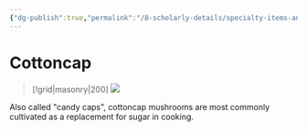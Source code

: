 ```yaml
---
{"dg-publish":true,"permalink":"/8-scholarly-details/specialty-items-and-materials/plants-and-fungi/cottoncap/","noteIcon":""}
---
```


# Cottoncap

>[!grid|masonry|200]
![](https://i.imgur.com/DC5LrpV.jpeg)

Also called "candy caps", cottoncap mushrooms are most commonly cultivated as a replacement for sugar in cooking. 
